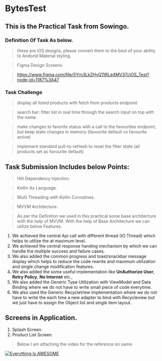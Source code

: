 # BytesTest

## This is the Practical Task from Sowingo.

### Definition Of Task As below.

> these are iOS designs, please convert them to the best of your ability to Andorid Material styling.

> Figma Design Screens

> https://www.figma.com/file/5Yrn3LkZHyQTtRLe4MV37i/iOS_Test?node-id=1187%3A47

### Task Challenge

> display all listed products with fetch from products endpoint

> search bar: filter list in real time through the search input on top with the name

> make changes to favorite status with a call to the favourites endpoint, but keep state changes in memory (favourite default vs favourite active)

> implement standard pull-to-refresh to reset the filter state (all products set as favourite default)

## Task Submission Includes below Points:

> Hilt Dependency Injection.

> Kotlin As Language.

> Multi Threading with Kotlin Coroutines.

> MVVM Architecture.


> As per the Definition we used in this practical some base architecture with the help of MVVM.
> With the help of Base Architecture we can utilize below Features.

1. We achieved the central Api call with different thread (IO Thread) which helps to utilize the at
   maximum level.
2. We achieved the central response handing mechanism by which we can handle the multiple success
   and failure cases.
3. We also added the common progress and toast/snackbar message display which helps to reduce the
   code rewrite and maximum utilization and single change modification features.
4. We also added the some useful implementation like **UnAuthorize User**, **Retry Policy**, **No
   Internet** etc.,
5. We also added the Generic Type Utilization with ViewModel and Data Binding where we do not have
   to write small piece of code everytime.
6. We also used the Generic RecycleView Implementation where we do not have to write the each time a
   new adapter to bind with Recycleview but we just have to assign the Object list and single item
   layout.

## Screens in Application.

1. Splash Screen.
2. Product List Screen.

> Below I am attaching the video for the reference on same.

[![Everything Is AWESOME](https://i9.ytimg.com/vi_webp/-TgDiIVFsSA/mqdefault.webp?sqp=CMiN5ZYG&rs=AOn4CLB1k9bVHvx4Cc8YslYA90fJAaUeEg)](https://youtu.be/-TgDiIVFsSA "Everything Is AWESOME")



